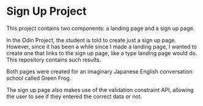 # Sign Up Project

This project contains two components: a landing page and a sign up page. 

In the Odin Project, the student is told to create just a sign up page. However, since it has been a while since I made a landing page, I wanted to create one that links to the sign up page, like a type landing page would do. This repository contains such results.

Both pages were created for an imaginary Japanese English conversation school called Green Frog.

The sign up page also makes use of the validation constraint API, allowing the user to see if they entered the correct data or not. 
